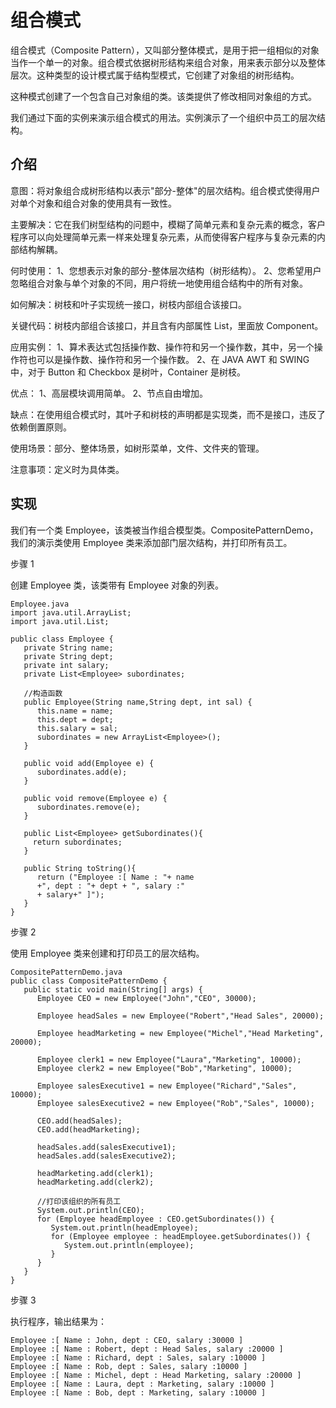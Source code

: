 # 组合模式

组合模式（Composite Pattern），又叫部分整体模式，是用于把一组相似的对象当作一个单一的对象。组合模式依据树形结构来组合对象，用来表示部分以及整体层次。这种类型的设计模式属于结构型模式，它创建了对象组的树形结构。

这种模式创建了一个包含自己对象组的类。该类提供了修改相同对象组的方式。

我们通过下面的实例来演示组合模式的用法。实例演示了一个组织中员工的层次结构。

## 介绍

意图：将对象组合成树形结构以表示"部分-整体"的层次结构。组合模式使得用户对单个对象和组合对象的使用具有一致性。

主要解决：它在我们树型结构的问题中，模糊了简单元素和复杂元素的概念，客户程序可以向处理简单元素一样来处理复杂元素，从而使得客户程序与复杂元素的内部结构解耦。

何时使用： 1、您想表示对象的部分-整体层次结构（树形结构）。 2、您希望用户忽略组合对象与单个对象的不同，用户将统一地使用组合结构中的所有对象。

如何解决：树枝和叶子实现统一接口，树枝内部组合该接口。

关键代码：树枝内部组合该接口，并且含有内部属性 List，里面放 Component。

应用实例： 1、算术表达式包括操作数、操作符和另一个操作数，其中，另一个操作符也可以是操作数、操作符和另一个操作数。 2、在 JAVA AWT 和 SWING 中，对于 Button 和 Checkbox 是树叶，Container 是树枝。

优点： 1、高层模块调用简单。 2、节点自由增加。

缺点：在使用组合模式时，其叶子和树枝的声明都是实现类，而不是接口，违反了依赖倒置原则。

使用场景：部分、整体场景，如树形菜单，文件、文件夹的管理。

注意事项：定义时为具体类。

## 实现

我们有一个类 Employee，该类被当作组合模型类。CompositePatternDemo，我们的演示类使用 Employee 类来添加部门层次结构，并打印所有员工。

步骤 1

创建 Employee 类，该类带有 Employee 对象的列表。

    Employee.java
    import java.util.ArrayList;
    import java.util.List;
    
    public class Employee {
       private String name;
       private String dept;
       private int salary;
       private List<Employee> subordinates;
    
       //构造函数
       public Employee(String name,String dept, int sal) {
          this.name = name;
          this.dept = dept;
          this.salary = sal;
          subordinates = new ArrayList<Employee>();
       }
    
       public void add(Employee e) {
          subordinates.add(e);
       }
    
       public void remove(Employee e) {
          subordinates.remove(e);
       }
    
       public List<Employee> getSubordinates(){
         return subordinates;
       }
    
       public String toString(){
          return ("Employee :[ Name : "+ name
          +", dept : "+ dept + ", salary :"
          + salary+" ]");
       }
    }

步骤 2

使用 Employee 类来创建和打印员工的层次结构。

    CompositePatternDemo.java
    public class CompositePatternDemo {
       public static void main(String[] args) {
          Employee CEO = new Employee("John","CEO", 30000);
    
          Employee headSales = new Employee("Robert","Head Sales", 20000);
    
          Employee headMarketing = new Employee("Michel","Head Marketing", 20000);
    
          Employee clerk1 = new Employee("Laura","Marketing", 10000);
          Employee clerk2 = new Employee("Bob","Marketing", 10000);
    
          Employee salesExecutive1 = new Employee("Richard","Sales", 10000);
          Employee salesExecutive2 = new Employee("Rob","Sales", 10000);
    
          CEO.add(headSales);
          CEO.add(headMarketing);
    
          headSales.add(salesExecutive1);
          headSales.add(salesExecutive2);
    
          headMarketing.add(clerk1);
          headMarketing.add(clerk2);
    
          //打印该组织的所有员工
          System.out.println(CEO);
          for (Employee headEmployee : CEO.getSubordinates()) {
             System.out.println(headEmployee);
             for (Employee employee : headEmployee.getSubordinates()) {
                System.out.println(employee);
             }
          }
       }
    }

步骤 3

执行程序，输出结果为：

    Employee :[ Name : John, dept : CEO, salary :30000 ]
    Employee :[ Name : Robert, dept : Head Sales, salary :20000 ]
    Employee :[ Name : Richard, dept : Sales, salary :10000 ]
    Employee :[ Name : Rob, dept : Sales, salary :10000 ]
    Employee :[ Name : Michel, dept : Head Marketing, salary :20000 ]
    Employee :[ Name : Laura, dept : Marketing, salary :10000 ]
    Employee :[ Name : Bob, dept : Marketing, salary :10000 ]
